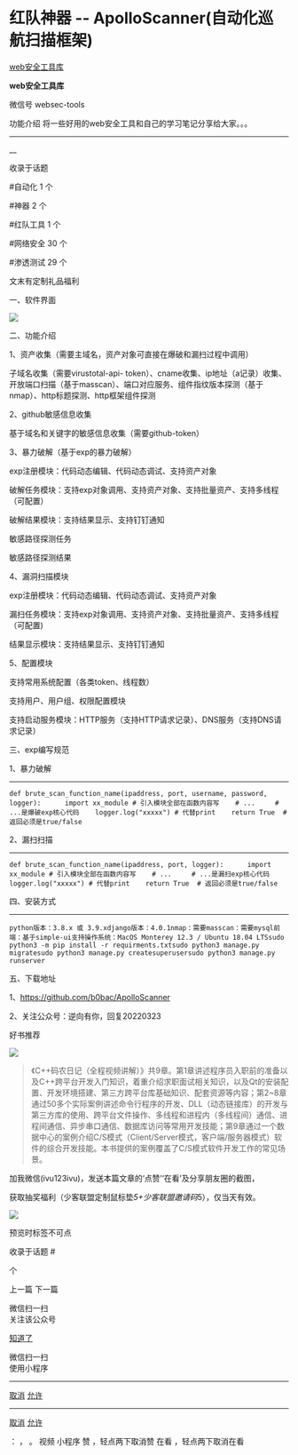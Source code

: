 #  红队神器 -- ApolloScanner(自动化巡航扫描框架)

[ web安全工具库 ](javascript:void\(0\);)

**web安全工具库** ![]()

微信号 websec-tools

功能介绍 将一些好用的web安全工具和自己的学习笔记分享给大家。。。

____

__

收录于话题

#自动化 1 个

#神器 2 个

#红队工具 1 个

#网络安全 30 个

#渗透测试 29 个

文末有定制礼品福利

  

一、软件界面

![](http://hk-proxy.gitwarp.com/https://raw.githubusercontent.com/tuchuang9/tc1/refs/heads/main/public/20220324084947.png)

  

二、功能介绍

1、资产收集（需要主域名，资产对象可直接在爆破和漏扫过程中调用）

子域名收集（需要virustotal-api-
token）、cname收集、ip地址（a记录）收集、开放端口扫描（基于masscan）、端口对应服务、组件指纹版本探测（基于nmap）、http标题探测、http框架组件探测

  

2、github敏感信息收集

基于域名和关键字的敏感信息收集（需要github-token）

  

3、暴力破解（基于exp的暴力破解）

exp注册模块：代码动态编辑、代码动态调试、支持资产对象

破解任务模块：支持exp对象调用、支持资产对象、支持批量资产、支持多线程（可配置）

破解结果模块：支持结果显示、支持钉钉通知  

敏感路径探测任务

敏感路径探测结果

  

4、漏洞扫描模块

exp注册模块：代码动态编辑、代码动态调试、支持资产对象

漏扫任务模块：支持exp对象调用、支持资产对象、支持批量资产、支持多线程（可配置)

结果显示模块：支持结果显示、支持钉钉通知

  

5、配置模块

支持常用系统配置（各类token、线程数）

支持用户、用户组、权限配置模块

支持启动服务模块：HTTP服务（支持HTTP请求记录）、DNS服务（支持DNS请求记录）

  

三、exp编写规范

1、暴力破解

  *   *   *   *   *   * 

    
    
    def brute_scan_function_name(ipaddress, port, username, password, logger):      import xx_module # 引入模块全部在函数内容写    # ...     # ...是爆破exp核心代码    logger.log("xxxxx") # 代替print    return True  # 返回必须是true/false

2、漏扫扫描  

  *   *   *   *   *   * 

    
    
    def brute_scan_function_name(ipaddress, port, logger):      import xx_module # 引入模块全部在函数内容写    # ...     # ...是漏扫exp核心代码    logger.log("xxxxx") # 代替print    return True  # 返回必须是true/false

四、安装方式  

  *   *   *   *   *   *   *   *   *   *   * 

    
    
    python版本：3.8.x 或 3.9.xdjango版本：4.0.1nmap：需要masscan：需要mysql前端：基于simple-ui支持操作系统：MacOS Monterey 12.3 / Ubuntu 18.04 LTSsudo python3 -m pip install -r requirments.txtsudo python3 manage.py migratesudo python3 manage.py createsuperusersudo python3 manage.py runserver

五、下载地址  

1、https://github.com/b0bac/ApolloScanner

2、关注公众号：逆向有你，回复20220323

  

好书推荐

![](http://hk-proxy.gitwarp.com/https://raw.githubusercontent.com/tuchuang9/tc1/refs/heads/main/public/20220324084958.png)

>
> 《C++码农日记（全程视频讲解）》共9章。第1章讲述程序员入职前的准备以及C++跨平台开发入门知识，着重介绍求职面试相关知识，以及Qt的安装配置、开发环境搭建、第三方跨平台库基础知识、配套资源等内容；第2~8章通过50多个实际案例讲述命令行程序的开发、DLL（动态链接库）的开发与第三方库的使用、跨平台文件操作、多线程和进程内（多线程间）通信、进程间通信、异步串口通信、数据库访问等常用开发技能；第9章通过一个数据中心的案例介绍C/S模式（Client/Server模式，客户端/服务器模式）软件的综合开发技能。本书提供的案例覆盖了C/S模式软件开发工作的常见场景。

  

加我微信(ivu123ivu)，发送本篇文章的‘点赞’‘在看’及分享朋友圈的截图，  

获取抽奖福利（少客联盟定制鼠标垫*5+少客联盟邀请码*5），仅当天有效。

  

![](http://hk-proxy.gitwarp.com/https://raw.githubusercontent.com/tuchuang9/tc1/refs/heads/main/public/20220324084959.png)

  

预览时标签不可点

收录于话题 #

 个

上一篇 下一篇

微信扫一扫  
关注该公众号

[知道了](javascript:;)

微信扫一扫  
使用小程序

****

[取消](javascript:void\(0\);) [允许](javascript:void\(0\);)

****

[取消](javascript:void\(0\);) [允许](javascript:void\(0\);)

： ， 。 视频 小程序 赞 ，轻点两下取消赞 在看 ，轻点两下取消在看

